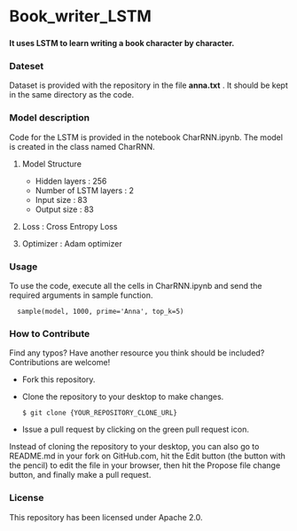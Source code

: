 # Book_writer_LSTM
 ### 
<strong> It uses LSTM to learn writing a book character by character.</strong>

### Dateset
Dataset is provided with the repository in the file <strong>anna.txt</strong> . It should be kept in the same directory as the code. 

### Model description
Code for the LSTM is provided in the notebook CharRNN.ipynb. The model is created in the class named CharRNN.
1. Model Structure
      - Hidden layers : 256
      - Number of LSTM layers : 2
      - Input size : 83
      - Output size : 83
      
2. Loss : Cross Entropy Loss

3. Optimizer : Adam optimizer

### Usage
To use the code, execute all the cells in CharRNN.ipynb and send the required arguments in sample function.

      sample(model, 1000, prime='Anna', top_k=5)

      
### How to Contribute
Find any typos? Have another resource you think should be included? Contributions are welcome!

* Fork this repository.

* Clone the repository to your desktop to make changes.

      $ git clone {YOUR_REPOSITORY_CLONE_URL}

* Issue a pull request by clicking on the green pull request icon.

Instead of cloning the repository to your desktop, you can also go to README.md in your fork on GitHub.com, hit the Edit button (the button with the pencil) to edit the file in your browser, then hit the Propose file change button, and finally make a pull request.

### License
This repository has been licensed under Apache 2.0.
